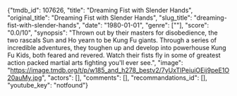{"tmdb_id": 107626, "title": "Dreaming Fist with Slender Hands", "original_title": "Dreaming Fist with Slender Hands", "slug_title": "dreaming-fist-with-slender-hands", "date": "1980-01-01", "genre": [""], "score": "0.0/10", "synopsis": "Thrown out by their masters for disobedience, the two rascals Sun and Ho yearn to be Kung Fu giants. Through a series of incredible adventures, they toughen up and develop into powerhouse Kung Fu Kids, both feared and revered. Watch their fists fly in some of greatest action packed martial arts fighting you'll ever see.", "image": "https://image.tmdb.org/t/p/w185_and_h278_bestv2/7yUxTIPeiuiOEij9peE1O20auMy.jpg", "actors": [], "comments": [], "recommandations_id": [], "youtube_key": "notfound"}